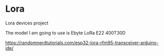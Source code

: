 # Lora
Lora devices project

The model I am going to use is Ebyte LoRa E22 400T30D

https://randomnerdtutorials.com/esp32-lora-rfm95-transceiver-arduino-ide/
